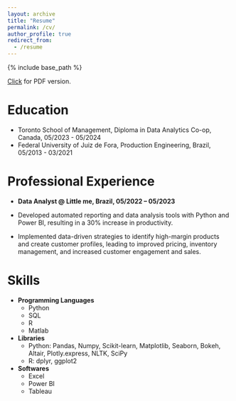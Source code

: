 ```yaml
---
layout: archive
title: "Resume"
permalink: /cv/
author_profile: true
redirect_from:
  - /resume
---
```


{% include base_path %}

[Click](https://gjbellei.github.io/files/cv-gabriel-j-bellei.pdf) for PDF version.

Education
======
* Toronto School of Management, Diploma in Data Analytics Co-op, Canada, 05/2023 - 05/2024
* Federal University of Juiz de Fora, Production Engineering, Brazil, 05/2013 - 03/2021


Professional Experience
======
* **Data Analyst @ Little me, Brazil, 05/2022 – 05/2023**
 
* Developed automated reporting and data analysis tools with Python and Power BI, resulting in a 30% increase in
productivity.
* Implemented data-driven strategies to identify high-margin products and create customer profiles, leading to improved
pricing, inventory management, and increased customer engagement and sales.
  
Skills
======
* **Programming Languages**
  * Python
  * SQL
  * R
  * Matlab
* **Libraries**
  * Python: Pandas, Numpy, Scikit-learn, Matplotlib, Seaborn, Bokeh, Altair, Plotly.express, NLTK, SciPy
  * R: dplyr, ggplot2
* **Softwares**
  * Excel
  * Power BI
  * Tableau
